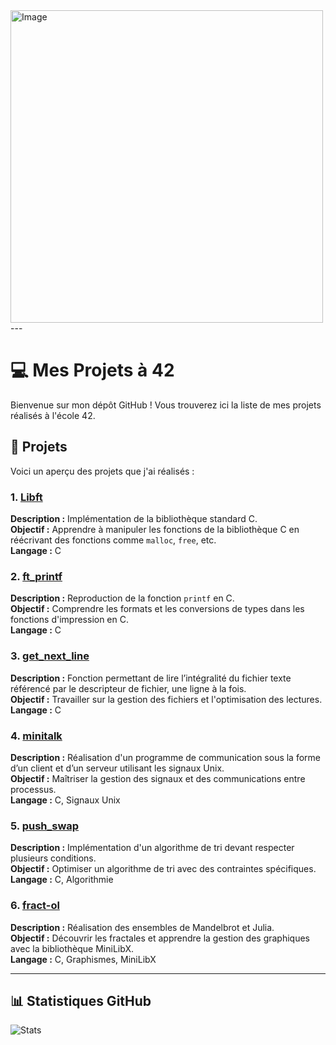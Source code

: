 <img src="https://i.pinimg.com/originals/90/70/32/9070324cdfc07c68d60eed0c39e77573.gif" alt="Image" width="500">
---

# 💻  Mes Projets à 42

Bienvenue sur mon dépôt GitHub ! Vous trouverez ici la liste de mes projets réalisés à l'école 42. 

## 🔧 Projets

Voici un aperçu des projets que j'ai réalisés :

### 1. [Libft](https://github.com/SpkHD/Libft)  
**Description :** Implémentation de la bibliothèque standard C.  
**Objectif :** Apprendre à manipuler les fonctions de la bibliothèque C en réécrivant des fonctions comme `malloc`, `free`, etc.  
**Langage :** C

### 2. [ft_printf](https://github.com/Spike-hd/ft_printf)  
**Description :** Reproduction de la fonction `printf` en C.  
**Objectif :** Comprendre les formats et les conversions de types dans les fonctions d'impression en C.  
**Langage :** C

### 3. [get_next_line](https://github.com/Spike-hd/get_next_line)  
**Description :** Fonction permettant de lire l’intégralité du fichier texte référencé par le descripteur de fichier, une ligne à la fois.  
**Objectif :** Travailler sur la gestion des fichiers et l'optimisation des lectures.  
**Langage :** C

### 4. [minitalk](https://github.com/Spike-hd/minitalk)  
**Description :** Réalisation d'un programme de communication sous la forme d’un client et d’un serveur utilisant les signaux Unix.  
**Objectif :** Maîtriser la gestion des signaux et des communications entre processus.  
**Langage :** C, Signaux Unix

### 5. [push_swap](https://github.com/Spike-hd/push_swap)  
**Description :** Implémentation d'un algorithme de tri devant respecter plusieurs conditions.  
**Objectif :** Optimiser un algorithme de tri avec des contraintes spécifiques.  
**Langage :** C, Algorithmie

### 6. [fract-ol](https://github.com/Spike-hd/fract-ol)  
**Description :** Réalisation des ensembles de Mandelbrot et Julia.  
**Objectif :** Découvrir les fractales et apprendre la gestion des graphiques avec la bibliothèque MiniLibX.  
**Langage :** C, Graphismes, MiniLibX

---

## 📊 Statistiques GitHub

![Stats](https://github-readme-stats.vercel.app/api?username=Spike-hd&show_icons=true&theme=radical)



